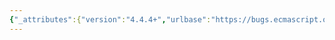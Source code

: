 ```yaml
---
{"_attributes":{"version":"4.4.4+","urlbase":"https://bugs.ecmascript.org/","maintainer":"dherman@mozilla.com"},"bug":{"bug_id":1644,"creation_ts":"2013-07-30 22:38:00 -0700","short_desc":"10.*: misc typos","delta_ts":"2013-08-23 08:22:29 -0700","product":"Draft for 6th Edition","component":"editorial issue","version":"Rev 16: July 15, 2013 Draft","rep_platform":"All","op_sys":"All","bug_status":"RESOLVED","resolution":"FIXED","priority":"Normal","bug_severity":"minor","everconfirmed":true,"reporter":{"uid":"jmdyck","name":"Michael Dyck"},"assigned_to":{"uid":"allen","name":"Allen Wirfs-Brock"},"long_desc":[{"commentid":4618,"comment_count":0,"who":{"uid":"jmdyck","name":"Michael Dyck"},"bug_when":"2013-07-30 22:38:22 -0700","thetext":"10.2.1.4.3 / preamble\n    The concrete Environment Record method CreateImmutableBinding for\n    declarative environment records ...\n\ns/declarative/global/\n\n---\n\n10.2.1.4.15 / preamble\n    The concrete environment record method CanDeclareGlobalVar ...\n\ns/Var/Function/\n\n---\n\n10.2.1.4.16 / preamble\n    The concrete Environment Record method CreateVarBinding ...\n\ns/Var/GlobalVar/\n\n---\n\n10.2.1.4.17 / preamble\n    The concrete Environment Record method CreateFunctionBinding ...\n\ns/Function/GlobalFunction/\n\n---\n\n10.2.2.4 / preamble\n    ... a ECMAScript value T ...\n\ns/ a / an /\n\n---\n\n10.4.2 / preamble\n    The abstract operation GetThisEnviroment ...\n\ns/Enviro/Environ/\n\n---\n\n10.4.3 / header\n    This Resolution\n\nDelete space."},{"commentid":4800,"comment_count":1,"who":{"uid":"allen","name":"Allen Wirfs-Brock"},"bug_when":"2013-08-07 13:45:04 -0700","thetext":"fixed in rev17 editor's draft"},{"commentid":5074,"comment_count":2,"who":{"uid":"allen","name":"Allen Wirfs-Brock"},"bug_when":"2013-08-23 08:22:29 -0700","thetext":"fixed in rev17, August 23, 2013 draft"}]}}
---
```

